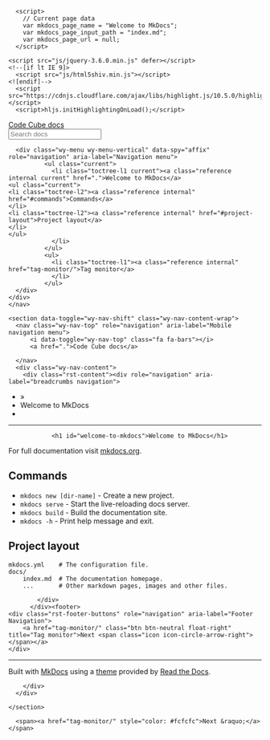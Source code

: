 <!DOCTYPE html>
<html class="writer-html5" lang="en" >
<head>
    <meta charset="utf-8" />
    <meta http-equiv="X-UA-Compatible" content="IE=edge" />
    <meta name="viewport" content="width=device-width, initial-scale=1.0" /><meta name="description" content="None" />
      <link rel="shortcut icon" href="img/favicon.ico" />
    <title>Code Cube docs</title>
    <link rel="stylesheet" href="css/theme.css" />
    <link rel="stylesheet" href="css/theme_extra.css" />
        <link rel="stylesheet" href="https://cdnjs.cloudflare.com/ajax/libs/highlight.js/10.5.0/styles/github.min.css" />
    
      <script>
        // Current page data
        var mkdocs_page_name = "Welcome to MkDocs";
        var mkdocs_page_input_path = "index.md";
        var mkdocs_page_url = null;
      </script>
    
    <script src="js/jquery-3.6.0.min.js" defer></script>
    <!--[if lt IE 9]>
      <script src="js/html5shiv.min.js"></script>
    <![endif]-->
      <script src="https://cdnjs.cloudflare.com/ajax/libs/highlight.js/10.5.0/highlight.min.js"></script>
      <script>hljs.initHighlightingOnLoad();</script> 
</head>

<body class="wy-body-for-nav" role="document">

  <div class="wy-grid-for-nav">
    <nav data-toggle="wy-nav-shift" class="wy-nav-side stickynav">
    <div class="wy-side-scroll">
      <div class="wy-side-nav-search">
          <a href="." class="icon icon-home"> Code Cube docs
        </a><div role="search">
  <form id ="rtd-search-form" class="wy-form" action="./search.html" method="get">
      <input type="text" name="q" placeholder="Search docs" title="Type search term here" />
  </form>
</div>
      </div>

      <div class="wy-menu wy-menu-vertical" data-spy="affix" role="navigation" aria-label="Navigation menu">
              <ul class="current">
                <li class="toctree-l1 current"><a class="reference internal current" href=".">Welcome to MkDocs</a>
    <ul class="current">
    <li class="toctree-l2"><a class="reference internal" href="#commands">Commands</a>
    </li>
    <li class="toctree-l2"><a class="reference internal" href="#project-layout">Project layout</a>
    </li>
    </ul>
                </li>
              </ul>
              <ul>
                <li class="toctree-l1"><a class="reference internal" href="tag-monitor/">Tag monitor</a>
                </li>
              </ul>
      </div>
    </div>
    </nav>

    <section data-toggle="wy-nav-shift" class="wy-nav-content-wrap">
      <nav class="wy-nav-top" role="navigation" aria-label="Mobile navigation menu">
          <i data-toggle="wy-nav-top" class="fa fa-bars"></i>
          <a href=".">Code Cube docs</a>
        
      </nav>
      <div class="wy-nav-content">
        <div class="rst-content"><div role="navigation" aria-label="breadcrumbs navigation">
  <ul class="wy-breadcrumbs">
    <li><a href="." class="icon icon-home" alt="Docs"></a> &raquo;</li>
      <li>Welcome to MkDocs</li>
    <li class="wy-breadcrumbs-aside">
    </li>
  </ul>
  <hr/>
</div>
          <div role="main" class="document" itemscope="itemscope" itemtype="http://schema.org/Article">
            <div class="section" itemprop="articleBody">
              
                <h1 id="welcome-to-mkdocs">Welcome to MkDocs</h1>
<p>For full documentation visit <a href="https://www.mkdocs.org">mkdocs.org</a>.</p>
<h2 id="commands">Commands</h2>
<ul>
<li><code>mkdocs new [dir-name]</code> - Create a new project.</li>
<li><code>mkdocs serve</code> - Start the live-reloading docs server.</li>
<li><code>mkdocs build</code> - Build the documentation site.</li>
<li><code>mkdocs -h</code> - Print help message and exit.</li>
</ul>
<h2 id="project-layout">Project layout</h2>
<pre><code>mkdocs.yml    # The configuration file.
docs/
    index.md  # The documentation homepage.
    ...       # Other markdown pages, images and other files.
</code></pre>
              
            </div>
          </div><footer>
    <div class="rst-footer-buttons" role="navigation" aria-label="Footer Navigation">
        <a href="tag-monitor/" class="btn btn-neutral float-right" title="Tag monitor">Next <span class="icon icon-circle-arrow-right"></span></a>
    </div>

  <hr/>

  <div role="contentinfo">
    <!-- Copyright etc -->
  </div>

  Built with <a href="https://www.mkdocs.org/">MkDocs</a> using a <a href="https://github.com/readthedocs/sphinx_rtd_theme">theme</a> provided by <a href="https://readthedocs.org">Read the Docs</a>.
</footer>
          
        </div>
      </div>

    </section>

  </div>

  <div class="rst-versions" role="note" aria-label="Versions">
  <span class="rst-current-version" data-toggle="rst-current-version">
    
    
    
      <span><a href="tag-monitor/" style="color: #fcfcfc">Next &raquo;</a></span>
    
  </span>
</div>
    <script>var base_url = '.';</script>
    <script src="js/theme_extra.js" defer></script>
    <script src="js/theme.js" defer></script>
      <script src="search/main.js" defer></script>
    <script defer>
        window.onload = function () {
            SphinxRtdTheme.Navigation.enable(true);
        };
    </script>

</body>
</html>

<!--
MkDocs version : 1.4.2
Build Date UTC : 2023-02-08 16:47:50.408488+00:00
-->
